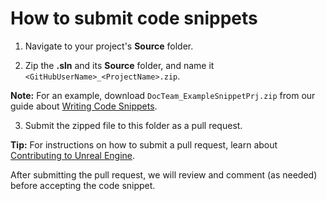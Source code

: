 How to submit code snippets
===========

1.	Navigate to your project's **Source** folder. 

2.	Zip the **.sln** and its **Source** folder, and name it `<GitHubUserName>_<ProjectName>.zip`. 
	
**Note:** For an example, download `DocTeam_ExampleSnippetPrj.zip` from our guide about [Writing Code Snippets](https://docs.unrealengine.com/en-US/GettingStarted/DownloadingUnrealEngine/ContributingToUnreal/WritingCodeSnippets/index.html).  

3.	Submit the zipped file to this folder as a pull request.  
	
**Tip:** For instructions on how to submit a pull request, learn about [Contributing to Unreal Engine](https://docs.unrealengine.com/en-US/GettingStarted/DownloadingUnrealEngine/ContributingToUnreal/index.html).  

After submitting the pull request, we will review and comment (as needed) before accepting the code snippet.
